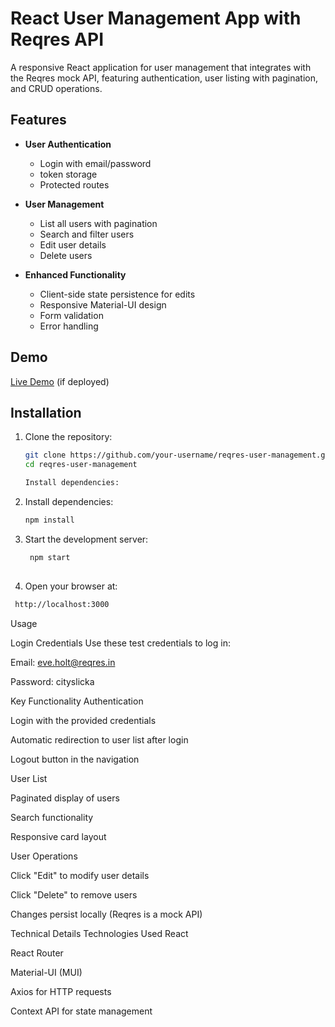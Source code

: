 # React User Management App with Reqres API

A responsive React application for user management that integrates with the Reqres mock API, featuring authentication, user listing with pagination, and CRUD operations.

## Features

- **User Authentication**
  - Login with email/password
  - token storage
  - Protected routes

- **User Management**
  - List all users with pagination
  - Search and filter users
  - Edit user details
  - Delete users

- **Enhanced Functionality**
  - Client-side state persistence for edits
  - Responsive Material-UI design
  - Form validation
  - Error handling

## Demo

[Live Demo](https://your-demo-link-here.com) (if deployed)

## Installation

1. Clone the repository:
   ```bash
   git clone https://github.com/your-username/reqres-user-management.git
   cd reqres-user-management

   Install dependencies:


2. Install dependencies:
   ```bash
   npm install
   
4. Start the development server:
   ```bash
    npm start
 
6. Open your browser at:
  ```bash
   http://localhost:3000
```

Usage

Login Credentials
Use these test credentials to log in:

Email: eve.holt@reqres.in

Password: cityslicka

Key Functionality
Authentication

Login with the provided credentials

Automatic redirection to user list after login

Logout button in the navigation

User List

Paginated display of users

Search functionality

Responsive card layout

User Operations

Click "Edit" to modify user details

Click "Delete" to remove users

Changes persist locally (Reqres is a mock API)

Technical Details
Technologies Used
React

React Router

Material-UI (MUI)

Axios for HTTP requests

Context API for state management
